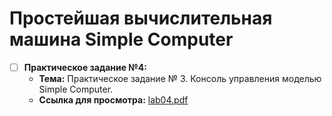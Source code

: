 # Простейшая вычислительная машина Simple Computer
- [ ] **Практическое задание №4:**
    - **Тема:** Практическое задание № 3. Консоль управления моделью Simple Computer.
    - **Ссылка для просмотра:** [lab04.pdf](https://eios.sibsutis.ru/pluginfile.php/247897/mod_assign/introattachment/0/lab04.pdf)
